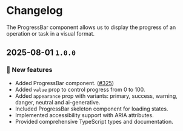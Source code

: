 # Changelog

The ProgressBar component allows us to display the progress of an operation or task in a visual format.

## 2025-08-01 `1.0.0`

### 🎉 New features

- Added ProgressBar component. ([#325](https://github.com/TiendaNube/nimbus-design-system/pull/325))
- Added `value` prop to control progress from 0 to 100.
- Added `appearance` prop with variants: primary, success, warning, danger, neutral and ai-generative.
- Included ProgressBar skeleton component for loading states.
- Implemented accessibility support with ARIA attributes.
- Provided comprehensive TypeScript types and documentation.
